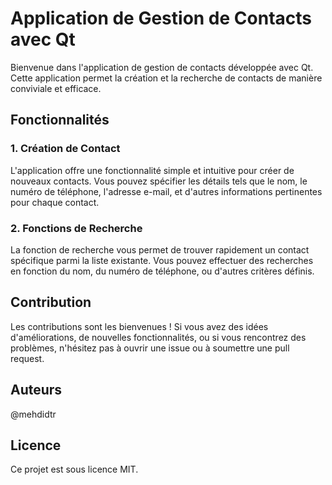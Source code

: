 # Application de Gestion de Contacts avec Qt
Bienvenue dans l'application de gestion de contacts développée avec Qt. Cette application permet la création et la recherche de contacts de manière conviviale et efficace.

## Fonctionnalités

  ### 1. Création de Contact
  
  L'application offre une fonctionnalité simple et intuitive pour créer de nouveaux contacts. Vous pouvez spécifier les détails tels que le nom, le numéro de téléphone, l'adresse e-mail, et d'autres informations pertinentes pour chaque contact.
  
  ### 2. Fonctions de Recherche
  
  La fonction de recherche vous permet de trouver rapidement un contact spécifique parmi la liste existante. Vous pouvez effectuer des recherches en fonction du nom, du numéro de téléphone, ou d'autres critères définis.

## Contribution

Les contributions sont les bienvenues ! 
Si vous avez des idées d'améliorations, de nouvelles fonctionnalités, ou si vous rencontrez des problèmes, n'hésitez pas à ouvrir une issue ou à soumettre une pull request.

## Auteurs

@mehdidtr

## Licence

Ce projet est sous licence MIT.
